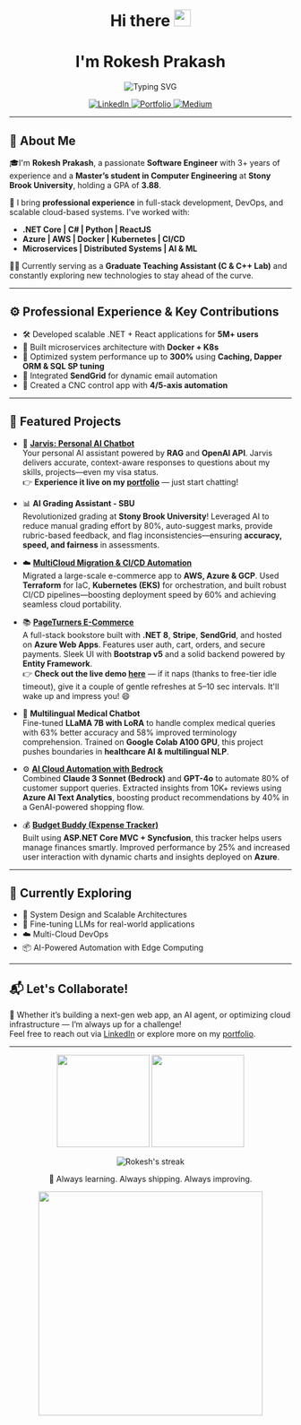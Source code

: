 <h1 align="center">Hi there  <img src="https://media.giphy.com/media/hvRJCLFzcasrR4ia7z/giphy.gif" width="30px"/> </h1>
<h1 align="center"> I'm Rokesh Prakash   </h1>

<p align="center">
  <img src="https://readme-typing-svg.demolab.com?font=Fira+Code&size=24&duration=3000&pause=1000&color=00FFB3&center=true&vCenter=true&width=700&lines=Software+Engineer;Cloud+%7C+AI+%7C+Full+Stack+Developer;Building+Scalable+Solutions+%F0%9F%9A%80;Let's+Connect" alt="Typing SVG" />
</p>

<p align="center">
  <a href="https://linkedin.com/in/rokeshprakash">
    <img alt="LinkedIn" src="https://img.shields.io/badge/LinkedIn-blue?logo=linkedin&style=for-the-badge">
  </a>
  <a href="https://rokesh28.github.io/">
    <img alt="Portfolio" src="https://img.shields.io/badge/Portfolio-00ff99?logo=internetexplorer&style=for-the-badge">
  </a>
  <a href="https://medium.com/@rokesh2897">
    <img alt="Medium" src="https://img.shields.io/badge/Medium-white?logo=medium&logoColor=000000&style=for-the-badge">
  </a>
</p>



---

## 🚀 About Me

🎓I'm **Rokesh Prakash**, a passionate **Software Engineer** with 3+ years of experience and a **Master’s student in Computer Engineering** at **Stony Brook University**, holding a GPA of **3.88**.

💼 I bring **professional experience** in full-stack development, DevOps, and scalable cloud-based systems. I've worked with:
- **.NET Core | C# | Python | ReactJS**
- **Azure | AWS | Docker | Kubernetes | CI/CD**
- **Microservices | Distributed Systems | AI & ML**

🧑‍🏫 Currently serving as a **Graduate Teaching Assistant (C & C++ Lab)** and constantly exploring new technologies to stay ahead of the curve.

---

## ⚙️ Professional Experience & Key Contributions

- 🛠️ Developed scalable .NET + React applications for **5M+ users**
- 🧩 Built microservices architecture with **Docker + K8s**
- 🚀 Optimized system performance up to **300%** using **Caching, Dapper ORM & SQL SP tuning**
- 📧 Integrated **SendGrid** for dynamic email automation
- 🎯 Created a CNC control app with **4/5-axis automation**

---

## 📌 Featured Projects


- 🤖 [**Jarvis: Personal AI Chatbot**](https://github.com/Rokesh28/Jarvis-Personal-AI-Assistant/tree/main)  
  Your personal AI assistant powered by **RAG** and **OpenAI API**. Jarvis delivers accurate, context-aware responses to questions about my skills, projects—even my visa status.  
  👉 **Experience it live on my [portfolio](https://rokesh28.github.io/)** — just start chatting!


- 📊 **AI Grading Assistant - SBU**  
  Revolutionized grading at **Stony Brook University**! Leveraged AI to reduce manual grading effort by 80%, auto-suggest marks, provide rubric-based feedback, and flag inconsistencies—ensuring **accuracy, speed, and fairness** in assessments.
  
- ☁️ [**MultiCloud Migration & CI/CD Automation**](https://github.com/Rokesh28/cloudmart)  
  Migrated a large-scale e-commerce app to **AWS, Azure & GCP**. Used **Terraform** for IaC, **Kubernetes (EKS)** for orchestration, and built robust CI/CD pipelines—boosting deployment speed by 60% and achieving seamless cloud portability.
  
- 📚 [**PageTurners E-Commerce**](https://github.com/Rokesh28/PageTurners)  
  A full-stack bookstore built with **.NET 8**, **Stripe**, **SendGrid**, and hosted on **Azure Web Apps**. Features user auth, cart, orders, and secure payments. Sleek UI with **Bootstrap v5** and a solid backend powered by **Entity Framework**.  
  👉 **Check out the live demo [here](https://pageturners.azurewebsites.net/)** — if it naps (thanks to free-tier idle timeout), give it a couple of gentle refreshes at 5–10 sec intervals. It'll wake up and impress you! 😄

  
- 💬 **Multilingual Medical Chatbot**  
  Fine-tuned **LLaMA 7B with LoRA** to handle complex medical queries with 63% better accuracy and 58% improved terminology comprehension. Trained on **Google Colab A100 GPU**, this project pushes boundaries in **healthcare AI & multilingual NLP**.

- ⚙️ [**AI Cloud Automation with Bedrock**](https://github.com/Rokesh28/cloudmart)  
  Combined **Claude 3 Sonnet (Bedrock)** and **GPT-4o** to automate 80% of customer support queries. Extracted insights from 10K+ reviews using **Azure AI Text Analytics**, boosting product recommendations by 40% in a GenAI-powered shopping flow.

- 💰 [**Budget Buddy (Expense Tracker)**](https://github.com/Rokesh28/Budget_Buddy)  
  Built using **ASP.NET Core MVC + Syncfusion**, this tracker helps users manage finances smartly. Improved performance by 25% and increased user interaction with dynamic charts and insights deployed on **Azure**.


---

## 🧠 Currently Exploring

- 🧩 System Design and Scalable Architectures
- 🤖 Fine-tuning LLMs for real-world applications
- ☁️ Multi-Cloud DevOps
- 📦 AI-Powered Automation with Edge Computing

---

## 📬 Let's Collaborate!

💬 Whether it’s building a next-gen web app, an AI agent, or optimizing cloud infrastructure — I’m always up for a challenge!  
Feel free to reach out via [LinkedIn](https://linkedin.com/in/rokeshprakash) or explore more on my [portfolio](https://rokesh28.github.io/).  

---

<p align="center">
  <img src="https://github-readme-stats.vercel.app/api?username=Rokesh28&show_icons=true&theme=react&count_private=true" height="165" />
  <img src="https://github-readme-stats.vercel.app/api/top-langs/?username=Rokesh28&layout=compact&theme=react" height="165" />
</p>
<p align="center">
  <img src="https://github-readme-streak-stats.herokuapp.com/?user=Rokesh28&theme=radical" alt="Rokesh's streak" /> 
</p>
<p align="center">
🌱 Always learning. Always shipping. Always improving.
</p>
<div align="center">
  <img src="https://media.giphy.com/media/3oKIPtjElfqwMOTbH2/giphy.gif" width="400" />
</div>



